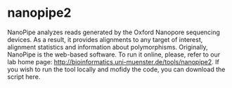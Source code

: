 # nanopipe2
NanoPipe analyzes reads generated by the Oxford Nanopore sequencing devices. As a result, it provides alignments to any target of interest, alignment statistics and information about polymorphisms. Originally, NanoPipe is the web-based software. To run it online, please, refer to our lab home page: http://bioinformatics.uni-muenster.de/tools/nanopipe2. If you wish to run the tool locally and mofidy the code, you can download the script here.
